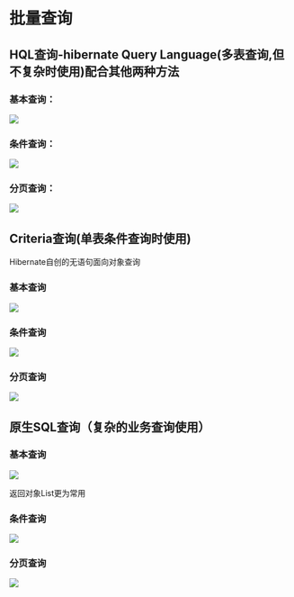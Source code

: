 # 批量查询

## HQL查询-hibernate Query Language\(多表查询,但不复杂时使用\)配合其他两种方法

### 基本查询：

![](../../../.gitbook/assets/image%20%287%29.png)

### 条件查询：

![](../../../.gitbook/assets/image%20%2838%29.png)

### 分页查询：

![](../../../.gitbook/assets/image%20%2846%29.png)

## Criteria查询\(单表条件查询时使用\)

Hibernate自创的无语句面向对象查询

### 基本查询

![](../../../.gitbook/assets/image%20%2820%29.png)

### 条件查询

![](../../../.gitbook/assets/image%20%2824%29.png)

### 分页查询

![](../../../.gitbook/assets/image%20%2817%29.png)

## 原生SQL查询（复杂的业务查询使用）

### 基本查询

![](../../../.gitbook/assets/image%20%2826%29.png)

返回对象List更为常用

### 条件查询

![](../../../.gitbook/assets/image%20%2818%29.png)

### 分页查询

![](../../../.gitbook/assets/image%20%2812%29.png)



